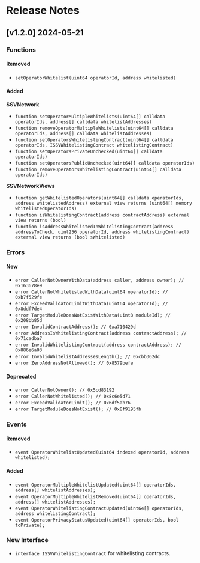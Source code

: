# Release Notes

## [v1.2.0] 2024-05-21

### Functions

#### Removed
- `setOperatorWhitelist(uint64 operatorId, address whitelisted)`

#### Added

**SSVNetwork**
- `function setOperatorMultipleWhitelists(uint64[] calldata operatorIds, address[] calldata whitelistAddresses)`
- `function removeOperatorMultipleWhitelists(uint64[] calldata operatorIds, address[] calldata whitelistAddresses)`
- `function setOperatorsWhitelistingContract(uint64[] calldata operatorIds, ISSVWhitelistingContract whitelistingContract)`
- `function setOperatorsPrivateUnchecked(uint64[] calldata operatorIds)`
- `function setOperatorsPublicUnchecked(uint64[] calldata operatorIds)`
- `function removeOperatorsWhitelistingContract(uint64[] calldata operatorIds)`

**SSVNetworkViews**
- `function getWhitelistedOperators(uint64[] calldata operatorIds, address whitelistedAddress) external view returns (uint64[] memory whitelistedOperatorIds)`
- `function isWhitelistingContract(address contractAddress) external view returns (bool)`
- `function isAddressWhitelistedInWhitelistingContract(address addressToCheck, uint256 operatorId, address whitelistingContract) external view returns (bool sWhitelisted)`

### Errors

#### New
- `error CallerNotOwnerWithData(address caller, address owner); // 0x163678e9`
- `error CallerNotWhitelistedWithData(uint64 operatorId); // 0xb7f529fe`
- `error ExceedValidatorLimitWithData(uint64 operatorId); // 0x8ddf7de4`
- `error TargetModuleDoesNotExistWithData(uint8 moduleId); // 0x208bb85d`
- `error InvalidContractAddress(); // 0xa710429d`
- `error AddressIsWhitelistingContract(address contractAddress); // 0x71cadba7`
- `error InvalidWhitelistingContract(address contractAddress); // 0x886e6a03`
- `error InvalidWhitelistAddressesLength(); // 0xcbb362dc`
- `error ZeroAddressNotAllowed(); // 0x8579befe`

#### Deprecated
- `error CallerNotOwner(); // 0x5cd83192`
- `error CallerNotWhitelisted(); // 0x8c6e5d71`
- `error ExceedValidatorLimit(); // 0x6df5ab76`
- `error TargetModuleDoesNotExist(); // 0x8f9195fb`

### Events

#### Removed
- `event OperatorWhitelistUpdated(uint64 indexed operatorId, address whitelisted);`

#### Added
- `event OperatorMultipleWhitelistUpdated(uint64[] operatorIds, address[] whitelistAddresses);`
- `event OperatorMultipleWhitelistRemoved(uint64[] operatorIds, address[] whitelistAddresses);`
- `event OperatorWhitelistingContractUpdated(uint64[] operatorIds, address whitelistingContract);`
- `event OperatorPrivacyStatusUpdated(uint64[] operatorIds, bool toPrivate);`

### New Interface
- `interface ISSVWhitelistingContract` for whitelisting contracts.